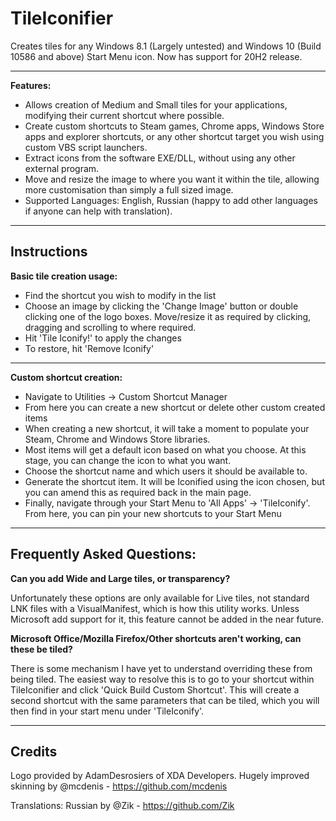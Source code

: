 # TileIconifier
Creates tiles for any Windows 8.1 (Largely untested) and Windows 10 (Build 10586 and above) Start Menu icon. Now has support for 20H2 release.

--------------

**Features:**

 - Allows creation of Medium and Small tiles for your applications, modifying their current shortcut where possible.
 - Create custom shortcuts to Steam games, Chrome apps, Windows Store apps and explorer shortcuts, or any other shortcut target you wish using custom VBS script launchers. 
 - Extract icons from the software EXE/DLL, without using any other external program.
 - Move and resize the image to where you want it within the tile, allowing more customisation than simply a full sized image.
 - Supported Languages: English, Russian (happy to add other languages if anyone can help with translation).

--------------

## Instructions

**Basic tile creation usage:**

 - Find the shortcut you wish to modify in the list
 - Choose an image by clicking the 'Change Image' button or double clicking one of the logo boxes. Move/resize it as required by clicking, dragging and scrolling to where required.
 - Hit 'Tile Iconify!' to apply the changes
 - To restore, hit 'Remove Iconify'

--------------

**Custom shortcut creation:**

 - Navigate to Utilities -> Custom Shortcut Manager
 - From here you can create a new shortcut or delete other custom created items
 - When creating a new shortcut, it will take a moment to populate your Steam, Chrome and Windows Store libraries.
 - Most items will get a default icon based on what you choose. At this stage, you can change the icon to what you want.
 - Choose the shortcut name and which users it should be available to.
 - Generate the shortcut item. It will be Iconified using the icon chosen, but you can amend this as required back in the main page.
 - Finally, navigate through your Start Menu to 'All Apps' -> 'TileIconify'. From here, you can pin your new shortcuts to your Start Menu

--------------

## Frequently Asked Questions:

**Can you add Wide and Large tiles, or transparency?**

Unfortunately these options are only available for Live tiles, not standard LNK files with a VisualManifest, which is how this utility works. Unless Microsoft add support for it, this feature cannot be added in the near future.

**Microsoft Office/Mozilla Firefox/Other shortcuts aren't working, can these be tiled?**

There is some mechanism I have yet to understand overriding these from being tiled. The easiest way to resolve this is to go to your shortcut within TileIconifier and click 'Quick Build Custom Shortcut'. This will create a second shortcut with the same parameters that can be tiled, which you will then find in your start menu under 'TileIconify'. 

--------------

## Credits

Logo provided by AdamDesrosiers of XDA Developers.
Hugely improved skinning by @mcdenis - https://github.com/mcdenis

Translations:
Russian by @Zik - https://github.com/Zik
